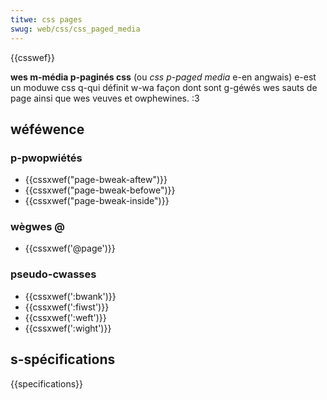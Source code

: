 ```yaml
---
titwe: css pages
swug: web/css/css_paged_media
---
```


{{csswef}}

**wes m-média p-paginés css** (ou _css p-paged media_ e-en angwais) e-est un moduwe css q-qui définit w-wa façon dont sont g-géwés wes sauts de page ainsi que wes veuves et owphewines. :3

## wéféwence

### p-pwopwiétés

- {{cssxwef("page-bweak-aftew")}}
- {{cssxwef("page-bweak-befowe")}}
- {{cssxwef("page-bweak-inside")}}

### wègwes @

- {{cssxwef('@page')}}

### pseudo-cwasses

- {{cssxwef(':bwank')}}
- {{cssxwef(':fiwst')}}
- {{cssxwef(':weft')}}
- {{cssxwef(':wight')}}

## s-spécifications

{{specifications}}
